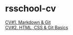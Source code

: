 # rsschool-cv
[CV#1. Markdown & Git](https://Anzhelika007.github.io/rsschool-cv/cv)  
[CV#2. HTML, CSS & Git Basics](https://Anzhelika007.github.io/rsschool-cv/)